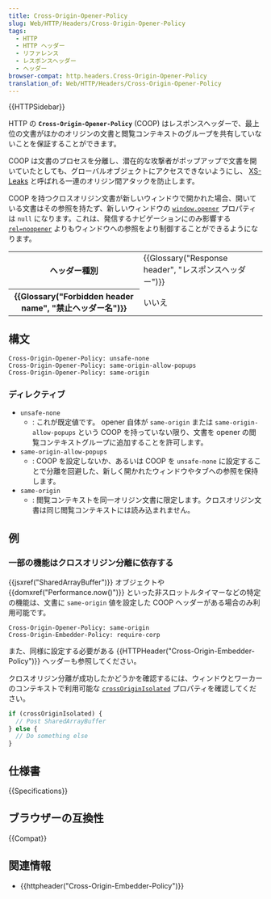 ```yaml
---
title: Cross-Origin-Opener-Policy
slug: Web/HTTP/Headers/Cross-Origin-Opener-Policy
tags:
  - HTTP
  - HTTP ヘッダー
  - リファレンス
  - レスポンスヘッダー
  - ヘッダー
browser-compat: http.headers.Cross-Origin-Opener-Policy
translation_of: Web/HTTP/Headers/Cross-Origin-Opener-Policy
---
```

{{HTTPSidebar}}

HTTP の **`Cross-Origin-Opener-Policy`** (COOP) はレスポンスヘッダーで、最上位の文書がほかのオリジンの文書と閲覧コンテキストのグループを共有していないことを保証することができます。

COOP は文書のプロセスを分離し、潜在的な攻撃者がポップアップで文書を開いていたとしても、グローバルオブジェクトにアクセスできないようにし、 [XS-Leaks](https://github.com/xsleaks/xsleaks) と呼ばれる一連のオリジン間アタックを防止します。

COOP を持つクロスオリジン文書が新しいウィンドウで開かれた場合、開いている文書はその参照を持たず、新しいウィンドウの [`window.opener`](/ja/docs/Web/API/Window/opener) プロパティは `null` になります。これは、発信するナビゲーションにのみ影響する [`rel=noopener`](/ja/docs/Web/HTML/Link_types/noopener) よりもウィンドウへの参照をより制御することができるようになります。

<table class="properties">
  <tbody>
    <tr>
      <th scope="row">ヘッダー種別</th>
      <td>{{Glossary("Response header", "レスポンスヘッダー")}}</td>
    </tr>
    <tr>
      <th scope="row">{{Glossary("Forbidden header name", "禁止ヘッダー名")}}</th>
      <td>いいえ</td>
    </tr>
  </tbody>
</table>

## 構文

```
Cross-Origin-Opener-Policy: unsafe-none
Cross-Origin-Opener-Policy: same-origin-allow-popups
Cross-Origin-Opener-Policy: same-origin
```

### ディレクティブ

- `unsafe-none`
  - : これが既定値です。 opener 自体が `same-origin` または `same-origin-allow-popups` という COOP を持っていない限り、文書を opener の閲覧コンテキストグループに追加することを許可します。
- `same-origin-allow-popups`
  - : COOP を設定しないか、あるいは COOP を `unsafe-none` に設定することで分離を回避した、新しく開かれたウィンドウやタブへの参照を保持します。
- `same-origin`
  - : 閲覧コンテキストを同一オリジン文書に限定します。クロスオリジン文書は同じ閲覧コンテキストには読み込まれません。

## 例

### 一部の機能はクロスオリジン分離に依存する

{{jsxref("SharedArrayBuffer")}} オブジェクトや {{domxref("Performance.now()")}} といった非スロットルタイマーなどの特定の機能は、文書に `same-origin` 値を設定した COOP ヘッダーがある場合のみ利用可能です。

```
Cross-Origin-Opener-Policy: same-origin
Cross-Origin-Embedder-Policy: require-corp
```

また、同様に設定する必要がある {{HTTPHeader("Cross-Origin-Embedder-Policy")}} ヘッダーも参照してください。

クロスオリジン分離が成功したかどうかを確認するには、ウィンドウとワーカーのコンテキストで利用可能な [`crossOriginIsolated`](/ja/docs/Web/API/crossOriginIsolated) プロパティを確認してください。

```js
if (crossOriginIsolated) {
  // Post SharedArrayBuffer
} else {
  // Do something else
}
```

## 仕様書

{{Specifications}}

## ブラウザーの互換性

{{Compat}}

## 関連情報

- {{httpheader("Cross-Origin-Embedder-Policy")}}
